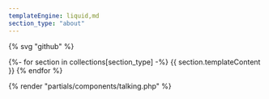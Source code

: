 ```yaml
---
templateEngine: liquid,md
section_type: "about"
---
```


{% svg "github" %}

{%- for section in collections[section_type] -%}
{{ section.templateContent }}
{% endfor %}

{% render "partials/components/talking.php" %}
